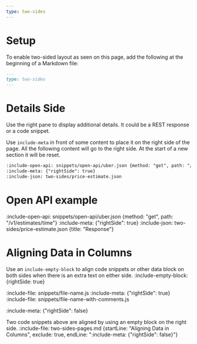 ```yaml
---
type: two-sides
---
```


# Setup

To enable two-sided layout as seen on this page, add the following at the beginning of a Markdown file:

```markdown 
---
type: two-sides
---
```


# Details Side

Use the right pane to display additional details. It could be a REST response or a code snippet. 

Use `include-meta` in front of some content to place it on the right side of the page. 
All the following content will go to the right side. At the start of a new section it will be reset.

```markdown 
:include-open-api: snippets/open-api/uber.json {method: "get", path: "/v1/estimates/time"}
:include-meta: {"rightSide": true}
:include-json: two-sides/price-estimate.json
```

# Open API example

:include-open-api: snippets/open-api/uber.json {method: "get", path: "/v1/estimates/time"}
:include-meta: {"rightSide": true}
:include-json: two-sides/price-estimate.json {title: "Response"}

# Aligning Data in Columns

Use an `include-empty-block` to align code snippets or other data block on both sides when there is an extra text on either side.
:include-empty-block: {rightSide: true}

:include-file: snippets/file-name.js
:include-meta: {"rightSide": true}
:include-file: snippets/file-name-with-comments.js

:include-meta: {"rightSide": false}

Two code snippets above are aligned by using an empty block on the right side. 
:include-file: two-sides-pages.md {startLine: "Aligning Data in Columns", exclude: true, endLine: ":include-meta: {\"rightSide\": false}"}
